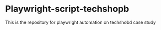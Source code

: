 # Playwright-script-techshopb
This is the repository for playwright automation on techshobd case study 
